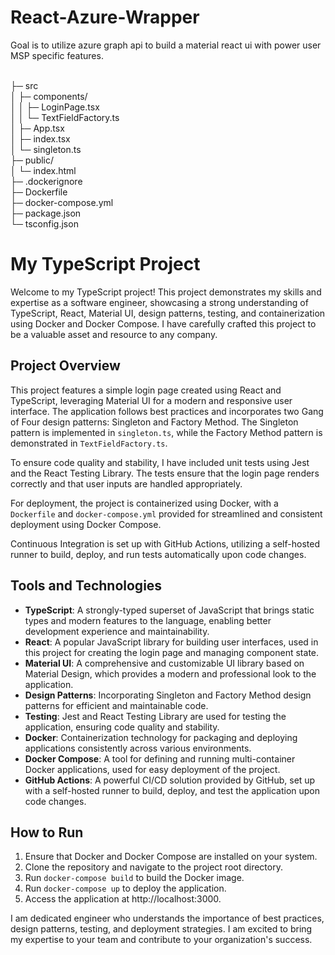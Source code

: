 # React-Azure-Wrapper
Goal is to utilize azure graph api to build a material react ui with power user MSP specific features.

<br>├─ src
<br>│   ├─ components/
<br>│   │   ├─ LoginPage.tsx
<br>│   │   └─ TextFieldFactory.ts
<br>│   ├─ App.tsx
<br>│   ├─ index.tsx
<br>│   └─ singleton.ts
<br>├─ public/
<br>│   └─ index.html
<br>├─ .dockerignore
<br>├─ Dockerfile
<br>├─ docker-compose.yml
<br>├─ package.json
<br>└─ tsconfig.json
# My TypeScript Project

Welcome to my TypeScript project! This project demonstrates my skills and expertise as a software engineer, showcasing a strong understanding of TypeScript, React, Material UI, design patterns, testing, and containerization using Docker and Docker Compose. I have carefully crafted this project to be a valuable asset and resource to any company.

## Project Overview

This project features a simple login page created using React and TypeScript, leveraging Material UI for a modern and responsive user interface. The application follows best practices and incorporates two Gang of Four design patterns: Singleton and Factory Method. The Singleton pattern is implemented in `singleton.ts`, while the Factory Method pattern is demonstrated in `TextFieldFactory.ts`.

To ensure code quality and stability, I have included unit tests using Jest and the React Testing Library. The tests ensure that the login page renders correctly and that user inputs are handled appropriately.

For deployment, the project is containerized using Docker, with a `Dockerfile` and `docker-compose.yml` provided for streamlined and consistent deployment using Docker Compose.

Continuous Integration is set up with GitHub Actions, utilizing a self-hosted runner to build, deploy, and run tests automatically upon code changes.

## Tools and Technologies

- **TypeScript**: A strongly-typed superset of JavaScript that brings static types and modern features to the language, enabling better development experience and maintainability.
- **React**: A popular JavaScript library for building user interfaces, used in this project for creating the login page and managing component state.
- **Material UI**: A comprehensive and customizable UI library based on Material Design, which provides a modern and professional look to the application.
- **Design Patterns**: Incorporating Singleton and Factory Method design patterns for efficient and maintainable code.
- **Testing**: Jest and React Testing Library are used for testing the application, ensuring code quality and stability.
- **Docker**: Containerization technology for packaging and deploying applications consistently across various environments.
- **Docker Compose**: A tool for defining and running multi-container Docker applications, used for easy deployment of the project.
- **GitHub Actions**: A powerful CI/CD solution provided by GitHub, set up with a self-hosted runner to build, deploy, and test the application upon code changes.

## How to Run

1. Ensure that Docker and Docker Compose are installed on your system.
2. Clone the repository and navigate to the project root directory.
3. Run `docker-compose build` to build the Docker image.
4. Run `docker-compose up` to deploy the application.
5. Access the application at http://localhost:3000.

I am dedicated engineer who understands the importance of best practices, design patterns, testing, and deployment strategies. I am excited to bring my expertise to your team and contribute to your organization's success.

